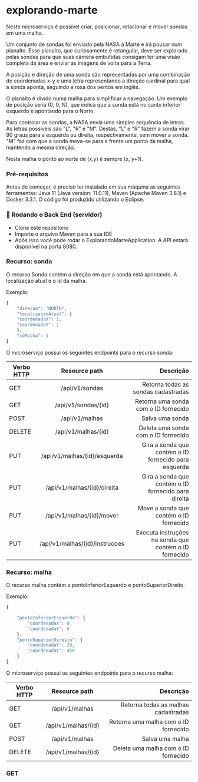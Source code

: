 # explorando-marte

Neste microserviço é possível criar, posicionar, rotacionar e mover sondas em uma malha.

Um conjunto de sondas foi enviado pela NASA à Marte e irá pousar num planalto. Esse planalto, que curiosamente é retangular, deve ser explorado pelas sondas para que suas câmera embutidas consigam ter uma visão completa da área e enviar as imagens de volta para a Terra.

A posição e direção de uma sonda são representadas por uma combinação de coordenadas x-y e uma letra representando a direção cardinal para qual a sonda aponta, seguindo a rosa dos ventos em inglês.

O planalto é divido numa malha para simplificar a navegação. Um exemplo de posição seria (0, 0, N), que indica que a sonda está no canto inferior esquerdo e apontando para o Norte.

Para controlar as sondas, a NASA envia uma simples sequência de letras. As letras possíveis são "L", "R" e "M". Destas, "L" e "R" fazem a sonda virar 90 graus para a esquerda ou direita, respectivamente, sem mover a sonda. "M" faz com que a sonda mova-se para a frente um ponto da malha, mantendo a mesma direção.

Nesta malha o ponto ao norte de (x,y) é sempre (x, y+1).

### Pré-requisitos

Antes de começar, é preciso ter instalado em sua máquina as seguintes ferramentas:
Java 11 (Java version: 11.0.11), Maven (Apache Maven 3.8.1) e Docker 3.3.1. O código foi produzido utilizando o Eclipse.

### 🎲 Rodando o Back End (servidor)

- Clone este repositório
- Importe o arquivo Maven para a sua IDE
- Após isso você pode rodar o ExplorandoMarteApplication. A API estará disponível na porta 8080.

### Recurso: sonda

O recurso Sonda contém a direção em que a sonda está apontando. A localização atual e o id da malha.

Exemplo:
```javascript
{
    "direcao": "NORTH",
    "localizacaoAtual": {
    "coordenadaX": 1,
    "coordenadaY": 2
    },
    "idMalha": 1
}
```

O microserviço possui os seguintes endpoints para o recurso sonda:

| Verbo HTTP  |  Resource path                   |           Descrição                                    |
|-------------|:--------------------------------:|-------------------------------------------------------:|
| GET         |  /api/v1/sondas                  |   Retorna todas as sondas cadastradas                  |
| GET         |  /api/v1/sondas/{id}             |   Retorna uma sonda com o ID fornecido                 |
| POST        |  /api/v1/malhas                  |   Salva uma sonda                                      |
| DELETE      |  /api/v1/malhas/{id}             |   Deleta uma sonda com o ID fornecido                  |
| PUT         |  /api/v1/malhas/{id}/esquerda    |   Gira a sonda que contém o ID fornecido para esquerda |
| PUT         |  /api/v1/malhas/{id}/direita     |   Gira a sonda que contém o ID fornecido para direita  |
| PUT         |  /api/v1/malhas/{id}/mover       |   Move a sonda que contém o ID fornecido               |
| PUT         |  /api/v1/malhas/{id}/instrucoes  |   Executa instruções na sonda que contém o ID fornecido|

### Recurso: malha

O recurso malha contém o pontoInferiorEsquerdo e pontoSuperiorDireito.

Exemplo:
```javascript
{

    "pontoInferiorEsquerdo": {
        "coordenadaX": 0,
        "coordenadaY": 0
    },
    "pontoSuperiorDireito": {
        "coordenadaX": 20,
        "coordenadaY": 450
    }
}
```

O microserviço possui os seguintes endpoints para o recurso malha:

| Verbo HTTP  |  Resource path       |           Descrição                       |
|-------------|:--------------------:|------------------------------------------:|
| GET         |  /api/v1/malhas      |   Retorna todas as malhas cadastradas     |
| GET         |  /api/v1/malhas/{id} |   Retorna uma malha com o ID fornecido    |
| POST        |  /api/v1/malhas      |   Salva uma malha                         |
| DELETE      |  /api/v1/malhas/{id} |   Deleta uma malha com o ID fornecido     |

### GET 



